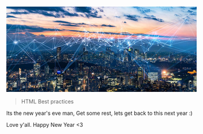 ![internet](../avatar.jpg)
> HTML Best practices

Its the new year's eve man, Get some rest, lets get back to this next year :) 

Love y'all. 
Happy New Year <3